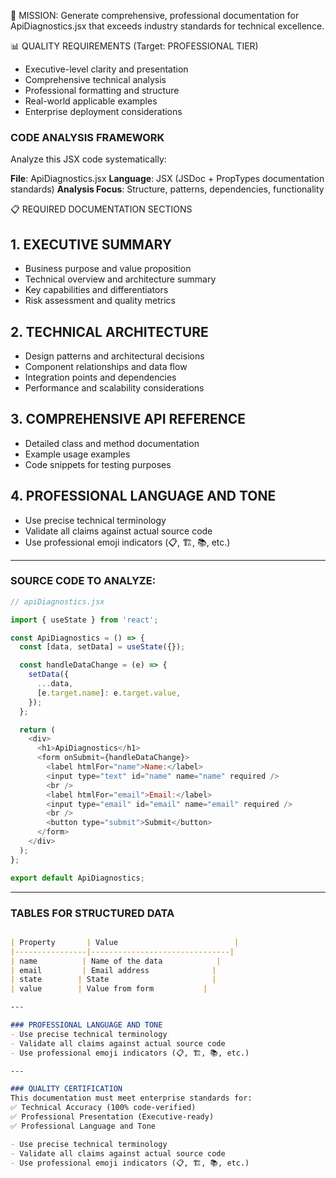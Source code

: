 🎯 MISSION: Generate comprehensive, professional documentation for ApiDiagnostics.jsx that exceeds industry standards for technical excellence.

📊 QUALITY REQUIREMENTS (Target: PROFESSIONAL TIER)
- Executive-level clarity and presentation
- Comprehensive technical analysis
- Professional formatting and structure  
- Real-world applicable examples
- Enterprise deployment considerations

### CODE ANALYSIS FRAMEWORK
Analyze this JSX code systematically:

**File**: ApiDiagnostics.jsx
**Language**: JSX (JSDoc + PropTypes documentation standards)
**Analysis Focus**: Structure, patterns, dependencies, functionality

📋 REQUIRED DOCUMENTATION SECTIONS

## 1. EXECUTIVE SUMMARY
- Business purpose and value proposition
- Technical overview and architecture summary
- Key capabilities and differentiators
- Risk assessment and quality metrics

## 2. TECHNICAL ARCHITECTURE  
- Design patterns and architectural decisions
- Component relationships and data flow
- Integration points and dependencies
- Performance and scalability considerations

## 3. COMPREHENSIVE API REFERENCE
- Detailed class and method documentation
- Example usage examples
- Code snippets for testing purposes

## 4. PROFESSIONAL LANGUAGE AND TONE  
- Use precise technical terminology
- Validate all claims against actual source code
- Use professional emoji indicators (📋, 🏗️, 📚, etc.)

---

### SOURCE CODE TO ANALYZE:
```javascript
// apiDiagnostics.jsx

import { useState } from 'react';

const ApiDiagnostics = () => {
  const [data, setData] = useState({});

  const handleDataChange = (e) => {
    setData({
      ...data,
      [e.target.name]: e.target.value,
    });
  };

  return (
    <div>
      <h1>ApiDiagnostics</h1>
      <form onSubmit={handleDataChange}>
        <label htmlFor="name">Name:</label>
        <input type="text" id="name" name="name" required />
        <br />
        <label htmlFor="email">Email:</label>
        <input type="email" id="email" name="email" required />
        <br />
        <button type="submit">Submit</button>
      </form>
    </div>
  );
};

export default ApiDiagnostics;
```

---

### TABLES FOR STRUCTURED DATA
```markdown

| Property       | Value                          |
|----------------|-------------------------------|
| name          | Name of the data            |
| email         | Email address              |
| state        | State                       |
| value        | Value from form           |

---

### PROFESSIONAL LANGUAGE AND TONE
- Use precise technical terminology
- Validate all claims against actual source code
- Use professional emoji indicators (📋, 🏗️, 📚, etc.)

---

### QUALITY CERTIFICATION
This documentation must meet enterprise standards for:
✅ Technical Accuracy (100% code-verified)
✅ Professional Presentation (Executive-ready)
✅ Professional Language and Tone

- Use precise technical terminology
- Validate all claims against actual source code
- Use professional emoji indicators (📋, 🏗️, 📚, etc.)

```